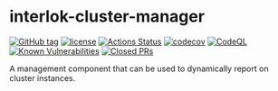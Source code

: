 # interlok-cluster-manager

[![GitHub tag](https://img.shields.io/github/tag/adaptris/interlok-cluster-manager.svg)](https://github.com/adaptris/interlok-cluster-manager/tags)
[![license](https://img.shields.io/github/license/adaptris/interlok-cluster-manager.svg)](https://github.com/adaptris/interlok-cluster-manager/blob/develop/LICENSE)
[![Actions Status](https://github.com/adaptris/interlok-cluster-manager/actions/workflows/gradle-publish.yml/badge.svg)](https://github.com/adaptris/interlok-cluster-manager/actions)
[![codecov](https://codecov.io/gh/adaptris/interlok-cluster-manager/branch/develop/graph/badge.svg)](https://codecov.io/gh/adaptris/interlok-cluster-manager)
[![CodeQL](https://github.com/adaptris/interlok-cluster-manager/workflows/CodeQL/badge.svg)](https://github.com/adaptris/interlok-cluster-manager/security/code-scanning)
[![Known Vulnerabilities](https://snyk.io/test/github/adaptris/interlok-cluster-manager/badge.svg?targetFile=build.gradle)](https://snyk.io/test/github/adaptris/interlok-cluster-manager?targetFile=build.gradle)
[![Closed PRs](https://img.shields.io/github/issues-pr-closed/adaptris/interlok-cluster-manager)](https://github.com/adaptris/interlok-cluster-manager/pulls?q=is%3Apr+is%3Aclosed)

A management component that can be used to dynamically report on cluster instances.
